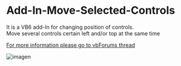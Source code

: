 # Add-In-Move-Selected-Controls
 
It is a VB6 add-In for changing position of controls.  
Move several controls certain left and/or top at the same time  

[For more information please go to vbForums thread](https://www.vbforums.com/showthread.php?891311-(VB6)-Add-In-Move-selected-controls)

![imagen](https://user-images.githubusercontent.com/42319299/175790826-cfd12010-5f8f-4bfc-9070-ebec7dc4ccf0.png)

